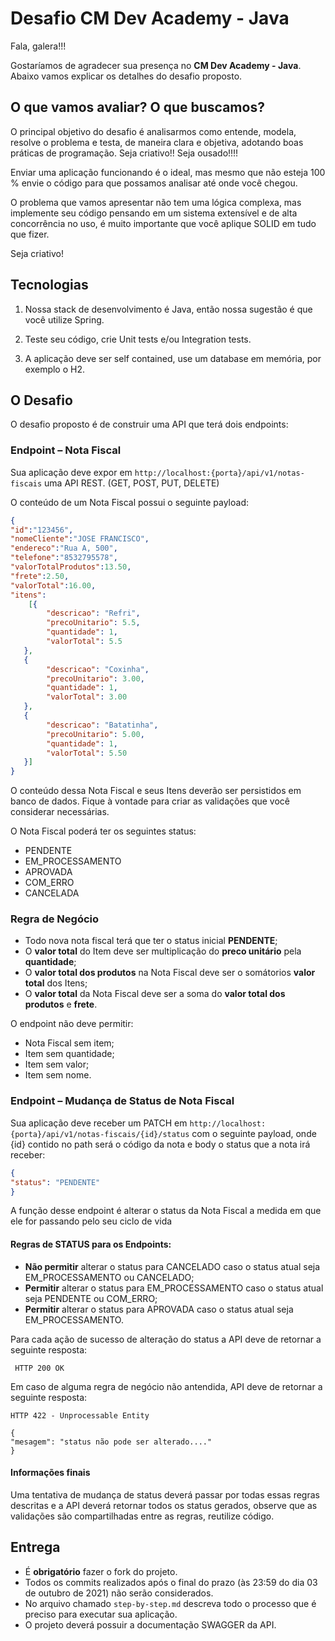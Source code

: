 # Desafio CM Dev Academy - Java

Fala, galera!!! 

Gostaríamos de agradecer sua presença no  **CM Dev Academy - Java**. Abaixo vamos explicar os detalhes do desafio proposto. 


## O que vamos avaliar? O que buscamos?

O principal objetivo do desafio é analisarmos como entende, modela, resolve o problema e testa, de maneira clara e objetiva, adotando boas práticas de programação. Seja criativo!! Seja ousado!!!!

Enviar uma aplicação funcionando é o ideal, mas mesmo que não esteja 100 % envie o código para que possamos analisar até onde você chegou.

O problema que vamos apresentar não tem uma lógica complexa, mas implemente seu código pensando em um sistema extensível e de alta concorrência no uso, é muito importante que você aplique SOLID em tudo que fizer.

Seja criativo!



## Tecnologias

1. Nossa stack de desenvolvimento é Java, então nossa sugestão é que você utilize Spring.

2. Teste seu código, crie Unit tests e/ou Integration tests.

3. A aplicação deve ser self contained, use um database em memória, por exemplo o H2.

## O Desafio

O desafio proposto é de construir uma API que terá dois endpoints:
  
### Endpoint – Nota Fiscal

  Sua aplicação deve expor em `http://localhost:{porta}/api/v1/notas-fiscais` uma API REST. (GET, POST, PUT, DELETE)

O conteúdo de um Nota Fiscal possui o seguinte payload:

```json
{
"id":"123456",
"nomeCliente":"JOSE FRANCISCO",
"endereco":"Rua A, 500",
"telefone":"8532795578",
"valorTotalProdutos":13.50,
"frete":2.50,
"valorTotal":16.00,
"itens": 
    [{
        "descricao": "Refri",
        "precoUnitario": 5.5,
        "quantidade": 1,
        "valorTotal": 5.5
   },
   {
        "descricao": "Coxinha",
        "precoUnitario": 3.00,
        "quantidade": 1,
        "valorTotal": 3.00
   },
   {
        "descricao": "Batatinha",
        "precoUnitario": 5.00,
        "quantidade": 1,
        "valorTotal": 5.50
   }]
}
```

O conteúdo dessa Nota Fiscal e seus Itens deverão ser persistidos em banco de dados. Fique à vontade para criar as validações que você considerar necessárias.

O Nota Fiscal poderá ter os seguintes status:

 - PENDENTE
 - EM_PROCESSAMENTO
 - APROVADA
 - COM_ERRO
 - CANCELADA

### Regra de Negócio

- Todo nova nota fiscal terá que ter o status inicial **PENDENTE**;
- O **valor total** do Item deve ser multiplicação do **preco unitário** pela **quantidade**;
-  O **valor total dos produtos** na Nota Fiscal deve ser o somátorios **valor total** dos Itens;
-  O **valor total** da Nota Fiscal deve ser a soma do **valor total dos produtos** e  **frete**.


O endpoint não deve permitir:

 - Nota Fiscal sem item;
 - Item sem quantidade;
 - Item sem valor;
 - Item sem nome.
 
### Endpoint – Mudança de Status de Nota Fiscal

Sua aplicação deve receber um PATCH em `http://localhost:{porta}/api/v1/notas-fiscais/{id}/status` com o seguinte payload, onde {id} contido no path será o código da nota e body o status que a nota irá receber:

```json
{
"status": "PENDENTE"
}
```  

A função desse endpoint é alterar o status da Nota Fiscal a medida em que ele for passando pelo seu ciclo de vida

#### Regras de STATUS para os Endpoints:

 - **Não permitir** alterar o status para CANCELADO caso o status atual seja EM_PROCESSAMENTO ou CANCELADO;
 - **Permitir** alterar o status para EM_PROCESSAMENTO caso o status atual seja PENDENTE ou COM_ERRO;
 - **Permitir** alterar o status para APROVADA caso o status atual seja EM_PROCESSAMENTO.

Para cada ação de sucesso de alteração do status a API deve de retornar a seguinte resposta:

```log
 HTTP 200 OK
```

Em caso de alguma regra de negócio não antendida, API deve de retornar a seguinte resposta:
```log
HTTP 422 - Unprocessable Entity
```
```
{
"mesagem": "status não pode ser alterado...."
}
```


#### Informações finais

Uma tentativa de mudança de status deverá passar por todas essas regras descritas e a API deverá retornar todos os status gerados, observe que as validações são compartilhadas entre as regras, reutilize código.

## Entrega
- É **obrigatório** fazer o fork do projeto.
- Todos os commits realizados após o final do prazo (às 23:59 do dia 03 de outubro de 2021) não serão considerados.
- No arquivo chamado `step-by-step.md` descreva todo o processo que é preciso para executar sua aplicação.
- O projeto deverá possuir a documentação SWAGGER da API.
